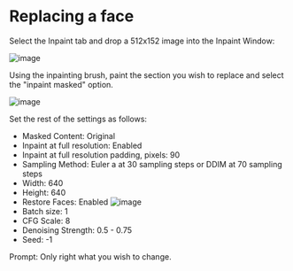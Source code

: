 # Replacing a face

Select the Inpaint tab and drop a 512x152 image into the Inpaint Window:

![image](https://user-images.githubusercontent.com/12407183/209564092-af71483e-7f19-4d74-9b64-b65063df76c0.png)


Using the inpainting brush, paint the section you wish to replace and select the "inpaint masked" option.

![image](https://user-images.githubusercontent.com/12407183/209564220-62d482fb-194a-40d4-a4c9-25da2f8798d2.png)


Set the rest of the settings as follows:

- Masked Content: Original
- Inpaint at full resolution: Enabled
- Inpaint at full resolution padding, pixels: 90
- Sampling Method: Euler a at 30 sampling steps or DDIM at 70 sampling steps
- Width: 640
- Height: 640
- Restore Faces: Enabled
![image](https://user-images.githubusercontent.com/12407183/209564620-922ca3a3-7924-42a8-8f9f-bccbd9a5b85a.png)
- Batch size: 1
- CFG Scale: 8
- Denoising Strength: 0.5 - 0.75
- Seed: -1

Prompt: Only right what you wish to change.
